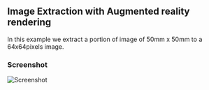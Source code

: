 ## Image Extraction with Augmented reality rendering

In this example we extract a portion of image of 50mm x 50mm to
a 64x64pixels image.

### Screenshot

![Screenshot](https://github.com/potioc/Papart-examples/blob/master/papart-examples/Camera/ImageExtractionSeeThroughRendering/screenshot.png "Screenshot")
